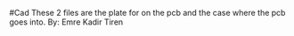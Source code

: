 #Cad
These 2 files are the plate for on the pcb and the case where the pcb goes into.
By: Emre Kadir Tiren